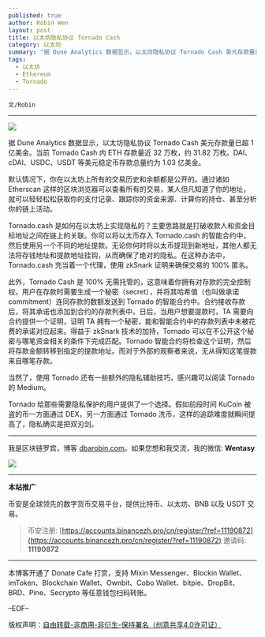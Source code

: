 ```yaml
---
published: true
author: Robin Wen
layout: post
title: 以太坊隐私协议 Tornado Cash
category: 以太坊
summary: "据 Dune Analytics 数据显示，以太坊隐私协议 Tornado Cash 美元存款量已超 1 亿美金。当前 Tornado Cash 内 ETH 存款量近 32 万枚，约 31.82 万枚。DAI、cDAI、USDC、USDT 等美元稳定币存款总量约为 1.03 亿美金。当然了，使用 Tornado 还有一些额外的隐私辅助技巧，感兴趣可以阅读 Tornado 的 Medium。Tornado 给那些需要隐私保护的用户提供了一个选择。假如前段时间 KuCoin 被盗的币一方面通过 DEX，另一方面通过 Tornado 洗币，这样的追踪难度就瞬间提高了，隐私确实是把双刃剑。"
tags:
  - 以太坊
  - Ethereum
  - Tornado
---
```


`文/Robin`

***

![](https://cdn.dbarobin.com/8576t8a.png)

据 Dune Analytics 数据显示，以太坊隐私协议 Tornado Cash 美元存款量已超 1 亿美金。当前 Tornado Cash 内 ETH 存款量近 32 万枚，约 31.82 万枚。DAI、cDAI、USDC、USDT 等美元稳定币存款总量约为 1.03 亿美金。

默认情况下，你在以太坊上所有的交易历史和余额都是公开的。通过诸如 Etherscan 这样的区块浏览器可以查看所有的交易，某人但凡知道了你的地址，就可以轻轻松松获取你的支付记录、跟踪你的资金来源、计算你的持仓、甚至分析你的链上活动。

Tornado.cash 是如何在以太坊上实现隐私的？主要思路就是打破收款人和资金目标地址之间在链上的关联。你可以将以太币存入 Tornado.cash 的智能合约中，然后使用另一个不同的地址提款。无论你何时将以太币提现到新地址，其他人都无法将存钱地址和提款地址挂钩，从而确保了绝对的隐私。在这种办法中，Tornado.cash 充当着一个代理，使用 zkSnark 证明来确保交易的 100% 匿名。

此外，Tornado Cash 是 100% 无需托管的，这意味着你拥有对存款的完全控制权。用户在存款时需要生成一个秘密（secret），并将其哈希值（也叫做承诺 commitment）连同存款的数额发送到 Tornado 的智能合约中。合约接收存款后，将其承诺也添加到合约的存款列表中。日后，当用户想要提款时，TA 需要向合约提供一个证明，证明 TA 拥有一个秘密，能和智能合约中的存款列表中未被花费的承诺对应起来。得益于 zkSnark 技术的加持，Tornado 可以在不公开这个秘密与哪笔资金相关的条件下完成匹配。Tornado 智能合约将检查这个证明，然后将存款金额转移到指定的提款地址。而对于外部的观察者来说，无从得知这笔提款来自哪笔存款。

当然了，使用 Tornado 还有一些额外的隐私辅助技巧，感兴趣可以阅读 Tornado 的 Medium。

Tornado 给那些需要隐私保护的用户提供了一个选择。假如前段时间 KuCoin 被盗的币一方面通过 DEX，另一方面通过 Tornado 洗币，这样的追踪难度就瞬间提高了，隐私确实是把双刃剑。

***

我是区块链罗宾，博客 [dbarobin.com](https://dbarobin.com/)。如果您想和我交流，我的微信: **Wentasy**

![](https://cdn.dbarobin.com/v4yywe2.png)

***

**本站推广**

币安是全球领先的数字货币交易平台，提供比特币、以太坊、BNB 以及 USDT 交易。

> 币安注册: [https://accounts.binancezh.pro/cn/register/?ref=11190872](https://accounts.binancezh.pro/cn/register/?ref=11190872)
> 邀请码: **11190872**

***

本博客开通了 Donate Cafe 打赏，支持 Mixin Messenger、Blockin Wallet、imToken、Blockchain Wallet、Ownbit、Cobo Wallet、bitpie、DropBit、BRD、Pine、Secrypto 等任意钱包扫码转账。

<center>
    <div class="--donate-button"
         data-button-id="f8b9df0d-af9a-460d-8258-d3f435445075"
    ></div>
</center>

–EOF–

版权声明：[自由转载-非商用-非衍生-保持署名（创意共享4.0许可证）](http://creativecommons.org/licenses/by-nc-nd/4.0/deed.zh)
